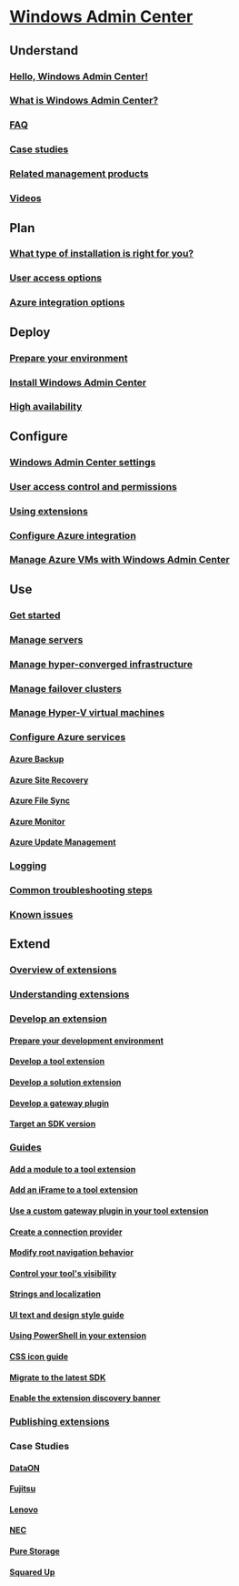 # [Windows Admin Center](overview.md)

## Understand
### [Hello, Windows Admin Center!](understand/windows-admin-center.md)
### [What is Windows Admin Center?](understand/what-is.md)
### [FAQ](understand/faq.md)
### [Case studies](understand/case-studies.md)
### [Related management products](understand/related-management.md)
### [Videos](understand/videos.md)

## Plan
### [What type of installation is right for you?](plan/installation-options.md)
### [User access options](plan/user-access-options.md)
### [Azure integration options](plan/azure-integration-options.md)

## Deploy
### [Prepare your environment](deploy/prepare-environment.md)
### [Install Windows Admin Center](deploy/install.md)
### [High availability](deploy/high-availability.md)

## Configure
### [Windows Admin Center settings](configure/settings.md)
### [User access control and permissions](configure/user-access-control.md)
### [Using extensions](configure/using-extensions.md)
### [Configure Azure integration](configure/azure-integration.md)
### [Manage Azure VMs with Windows Admin Center](configure/manage-azure-vms.md)

## Use
### [Get started](use/get-started.md)
### [Manage servers](use/manage-servers.md)
### [Manage hyper-converged infrastructure](use/manage-hyper-converged.md)
### [Manage failover clusters](use/manage-failover-clusters.md)
### [Manage Hyper-V virtual machines](use/manage-virtual-machines.md)
### [Configure Azure services](use/azure-services.md)
#### [Azure Backup](use/azure-backup.md)
#### [Azure Site Recovery](use/azure-site-recovery.md)
#### [Azure File Sync](use/azure-file-sync.md)
#### [Azure Monitor](use/azure-monitor.md)
#### [Azure Update Management](use/azure-update-management.md)
### [Logging](use/logging.md)
### [Common troubleshooting steps](use/troubleshooting.md)
### [Known issues](use/known-issues.md)

## Extend
### [Overview of extensions](extend/extensibility-overview.md)
### [Understanding extensions](extend/understand-extensions.md)
### [Develop an extension](extend/developing-extensions.md)
#### [Prepare your development environment](extend/prepare-development-environment.md)
#### [Develop a tool extension](extend/develop-tool.md)
#### [Develop a solution extension](extend/develop-solution.md)
#### [Develop a gateway plugin](extend/develop-gateway-plugin.md)
#### [Target an SDK version](extend/target-sdk-version.md)
### [Guides](extend/guides.md)
#### [Add a module to a tool extension](extend/guides/add-module.md)
#### [Add an iFrame to a tool extension](extend/guides/add-iFrame.md)
#### [Use a custom gateway plugin in your tool extension](extend/guides/use-custom-gateway-plugin.md)
#### [Create a connection provider](extend/guides/create-connection-provider.md)
#### [Modify root navigation behavior](extend/guides/modify-root-navigation.md)
#### [Control your tool's visibility](extend/guides/dynamic-tool-display.md)
#### [Strings and localization](extend/guides/strings-localization.md)
#### [UI text and design style guide](extend/guides/ui-text-style-guide.md)
#### [Using PowerShell in your extension](extend/guides/powershell.md)
#### [CSS icon guide](extend/guides/cssicons.md)
#### [Migrate to the latest SDK](extend/guides/migration-guide-0_1-1_0.md)
#### [Enable the extension discovery banner](extend/guides/extension-discovery-banner.md)
### [Publishing extensions](extend/publish-extensions.md)
### Case Studies
#### [DataON](extend/case-studies/dataon.md)
#### [Fujitsu](extend/case-studies/fujitsu.md)
#### [Lenovo](extend/case-studies/lenovo.md)
#### [NEC](extend/case-studies/nec.md)
#### [Pure Storage](extend/case-studies/purestorage.md)
#### [Squared Up](extend/case-studies/squared-up.md)